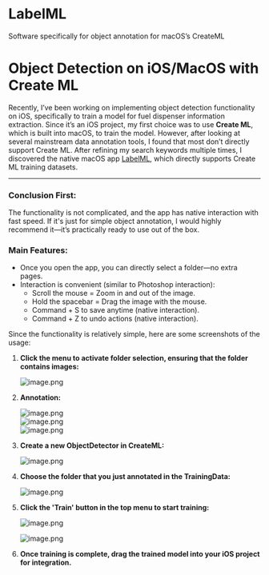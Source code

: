 # LabelML
Software specifically for object annotation for macOS’s CreateML

# Object Detection on iOS/MacOS with Create ML

Recently, I’ve been working on implementing object detection functionality on iOS, specifically to train a model for fuel dispenser information extraction. Since it’s an iOS project, my first choice was to use **Create ML**, which is built into macOS, to train the model. However, after looking at several mainstream data annotation tools, I found that most don’t directly support Create ML. After refining my search keywords multiple times, I discovered the native macOS app [LabelML](https://apps.apple.com/cn/app/labelml/id6478145989?mt=12), which directly supports Create ML training datasets.

---

### Conclusion First:  
The functionality is not complicated, and the app has native interaction with fast speed. If it's just for simple object annotation, I would highly recommend it—it’s practically ready to use out of the box.

### Main Features:
* Once you open the app, you can directly select a folder—no extra pages.
* Interaction is convenient (similar to Photoshop interaction):
  * Scroll the mouse = Zoom in and out of the image.
  * Hold the spacebar = Drag the image with the mouse.
  * Command + S to save anytime (native interaction).
  * Command + Z to undo actions (native interaction).

Since the functionality is relatively simple, here are some screenshots of the usage:

1. **Click the menu to activate folder selection, ensuring that the folder contains images:**

   ![image.png](https://upload-images.jianshu.io/upload_images/695270-a289d5b475215243.png?imageMogr2/auto-orient/strip%7CimageView2/2/w/1240)

2. **Annotation:**

   ![image.png](https://upload-images.jianshu.io/upload_images/695270-0dd14766d536e341.png?imageMogr2/auto-orient/strip%7CimageView2/2/w/1240)  
   ![image.png](https://upload-images.jianshu.io/upload_images/695270-d94edaaf9cba69b7.png?imageMogr2/auto-orient/strip%7CimageView2/2/w/1240)  
   ![image.png](https://upload-images.jianshu.io/upload_images/695270-6f52f3772688f6d8.png?imageMogr2/auto-orient/strip%7CimageView2/2/w/1240)

3. **Create a new ObjectDetector in CreateML:**

   ![image.png](https://upload-images.jianshu.io/upload_images/695270-2266eb79cdc36e01.png?imageMogr2/auto-orient/strip%7CimageView2/2/w/1240)

4. **Choose the folder that you just annotated in the TrainingData:**

   ![image.png](https://upload-images.jianshu.io/upload_images/695270-1533218fcc84f322.png?imageMogr2/auto-orient/strip%7CimageView2/2/w/1240)

5. **Click the 'Train' button in the top menu to start training:**

   ![image.png](https://upload-images.jianshu.io/upload_images/695270-652b497c80bdee95.png?imageMogr2/auto-orient/strip%7CimageView2/2/w/1240)

   ![image.png](https://upload-images.jianshu.io/upload_images/695270-f36839db365c1ab0.png?imageMogr2/auto-orient/strip%7CimageView2/2/w/1240)

6. **Once training is complete, drag the trained model into your iOS project for integration.**
